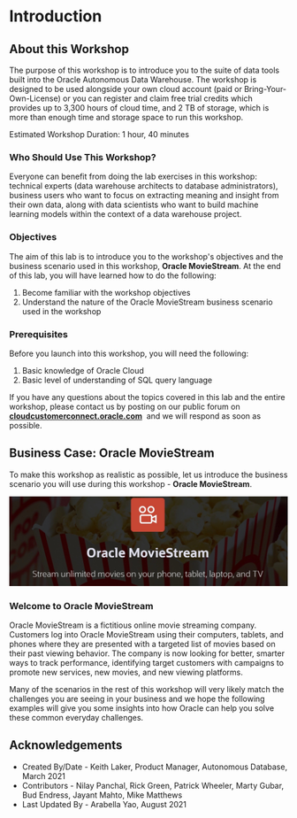 ﻿
# Introduction

## About this Workshop

The purpose of this workshop is to introduce you to the suite of data tools built into the Oracle Autonomous Data Warehouse. The workshop is designed to be used alongside your own cloud account (paid or Bring-Your-Own-License) or you can register and claim free trial credits which provides up to 3,300 hours of cloud time, and 2 TB of storage, which is more than enough time and storage space to run this workshop. 

Estimated Workshop Duration: 1 hour, 40 minutes

### Who Should Use This Workshop?

Everyone can benefit from doing the lab exercises in this workshop: technical experts (data warehouse architects to database administrators), business users who want to focus on extracting meaning and insight from their own data, along with data scientists who want to build machine learning models within the context of a data warehouse project.

### Objectives

The aim of this lab is to introduce you to the workshop's objectives and the business scenario used in this workshop, **Oracle MovieStream**. At the end of this lab, you will have learned how to do the following:

1. Become familiar with the workshop objectives
2. Understand the nature of the Oracle MovieStream business scenario used in the workshop

### Prerequisites

Before you launch into this workshop, you will need the following:

1. Basic knowledge of Oracle Cloud
2. Basic level of understanding of SQL query language

If you have any questions about the topics covered in this lab and the entire workshop, please contact us by posting on our public forum on  **[cloudcustomerconnect.oracle.com](https://cloudcustomerconnect.oracle.com/resources/32a53f8587/)**  and we will respond as soon as possible.

## Business Case: Oracle MovieStream

To make this workshop as realistic as possible, let us introduce the business scenario you will use during this workshop - **Oracle MovieStream**.

  ![ALT text is not available for this image](images/2861210851.jpeg)

### Welcome to Oracle MovieStream

Oracle MovieStream is a fictitious online movie streaming company. Customers log into Oracle MovieStream using their computers, tablets, and phones where they are presented with a targeted list of movies based on their past viewing behavior. The company is now looking for better, smarter ways to track performance, identifying target customers with campaigns to promote new services, new movies, and new viewing platforms.

Many of the scenarios in the rest of this workshop will very likely match the challenges you are seeing in your business and we hope the following examples will give you some insights into how Oracle can help you solve these common everyday challenges.

## Acknowledgements

- Created By/Date - Keith Laker, Product Manager, Autonomous Database, March 2021
- Contributors - Nilay Panchal, Rick Green, Patrick Wheeler, Marty Gubar, Bud Endress, Jayant Mahto, Mike Matthews
- Last Updated By - Arabella Yao, August 2021
